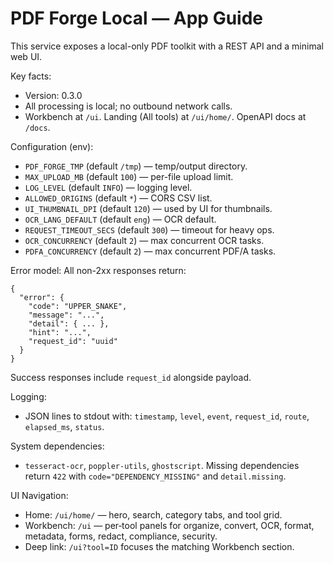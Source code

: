# PDF Forge Local — App Guide

This service exposes a local-only PDF toolkit with a REST API and a minimal web UI.

Key facts:
- Version: 0.3.0
- All processing is local; no outbound network calls.
- Workbench at `/ui`. Landing (All tools) at `/ui/home/`. OpenAPI docs at `/docs`.

Configuration (env):
- `PDF_FORGE_TMP` (default `/tmp`) — temp/output directory.
- `MAX_UPLOAD_MB` (default `100`) — per-file upload limit.
- `LOG_LEVEL` (default `INFO`) — logging level.
- `ALLOWED_ORIGINS` (default `*`) — CORS CSV list.
- `UI_THUMBNAIL_DPI` (default `120`) — used by UI for thumbnails.
- `OCR_LANG_DEFAULT` (default `eng`) — OCR default.
- `REQUEST_TIMEOUT_SECS` (default `300`) — timeout for heavy ops.
- `OCR_CONCURRENCY` (default `2`) — max concurrent OCR tasks.
- `PDFA_CONCURRENCY` (default `2`) — max concurrent PDF/A tasks.

Error model:
All non-2xx responses return:
```
{
  "error": {
    "code": "UPPER_SNAKE",
    "message": "...",
    "detail": { ... },
    "hint": "...",
    "request_id": "uuid"
  }
}
```

Success responses include `request_id` alongside payload.

Logging:
- JSON lines to stdout with: `timestamp`, `level`, `event`, `request_id`, `route`, `elapsed_ms`, `status`.

System dependencies:
- `tesseract-ocr`, `poppler-utils`, `ghostscript`.
Missing dependencies return `422` with `code="DEPENDENCY_MISSING"` and `detail.missing`.

UI Navigation:
- Home: `/ui/home/` — hero, search, category tabs, and tool grid.
- Workbench: `/ui` — per‑tool panels for organize, convert, OCR, format, metadata, forms, redact, compliance, security.
- Deep link: `/ui?tool=ID` focuses the matching Workbench section.
